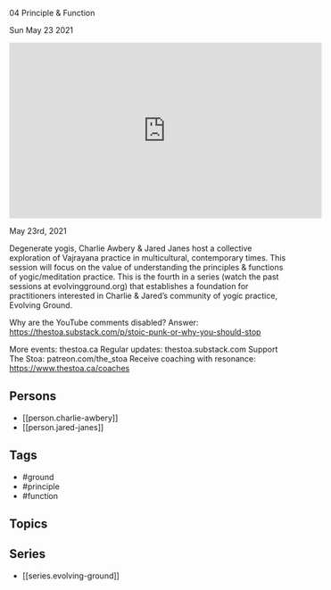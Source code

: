 

 04 Principle & Function

Sun May 23 2021

<iframe width="560" height="315" src="https://www.youtube.com/embed/xOpIeuzlwEI" title="Evolving Ground: 04 Principle & Function w/ Charlie Awbery & Jared Janes" frameborder="0" allow="accelerometer; autoplay; clipboard-write; encrypted-media; gyroscope; picture-in-picture" allowfullscreen ></iframe>

May 23rd, 2021

Degenerate yogis, Charlie Awbery & Jared Janes host a collective exploration of Vajrayana practice in multicultural, contemporary times. This session will focus on the value of understanding the principles & functions of yogic/meditation practice. This is the fourth in a series (watch the past sessions at evolvingground.org) that establishes a foundation for practitioners interested in Charlie & Jared’s community of yogic practice, Evolving Ground.

Why are the YouTube comments disabled? Answer: https://thestoa.substack.com/p/stoic-punk-or-why-you-should-stop

More events: thestoa.ca 
Regular updates: thestoa.substack.com 
Support The Stoa: patreon.com/the_stoa 
Receive coaching with resonance: https://www.thestoa.ca/coaches

## Persons

- [[person.charlie-awbery]]
- [[person.jared-janes]]

## Tags

- #ground
- #principle
- #function

## Topics



## Series

- [[series.evolving-ground]]


